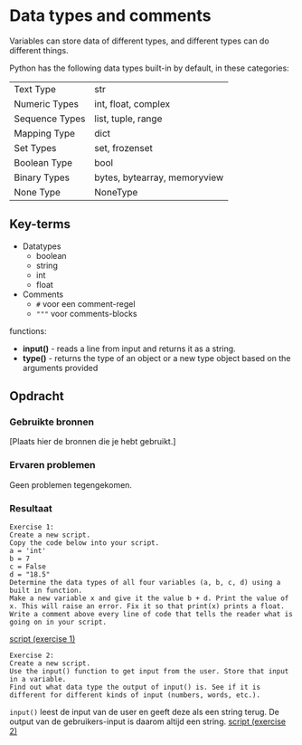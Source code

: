 # Data types and comments

Variables can store data of different types, and different types can do different things.

Python has the following data types built-in by default, in these categories:

|   |   |
|---|---|
|Text Type|str|
|Numeric Types|int, float, complex|
|Sequence Types|list, tuple, range|
|Mapping Type|dict|
|Set Types|set, frozenset|
|Boolean Type|bool|
|Binary Types|bytes, bytearray, memoryview|
|None Type|NoneType|

## Key-terms
- Datatypes
    - boolean
    - string
    - int
    - float
- Comments
    - `#` voor een comment-regel
    - `"""` voor comments-blocks
    

functions:
- **input()** - reads a line from input and returns it as a string.
- **type()** - returns the type of an object or a new type object based on the arguments provided

## Opdracht
### Gebruikte bronnen
[Plaats hier de bronnen die je hebt gebruikt.]

### Ervaren problemen
Geen problemen tegengekomen.

### Resultaat

```
Exercise 1:
Create a new script.
Copy the code below into your script.
a = 'int'
b = 7
c = False
d = "18.5"
Determine the data types of all four variables (a, b, c, d) using a built in function.
Make a new variable x and give it the value b + d. Print the value of x. This will raise an error. Fix it so that print(x) prints a float.
Write a comment above every line of code that tells the reader what is going on in your script.

```
[script (exercise 1)](code/03_1.py)


```
Exercise 2:
Create a new script.
Use the input() function to get input from the user. Store that input in a variable.
Find out what data type the output of input() is. See if it is different for different kinds of input (numbers, words, etc.).
```

`input()` leest de input van de user en geeft deze als een string terug.
De output van de gebruikers-input is daarom altijd een string.
[script (exercise 2)](code/03_2.py)
